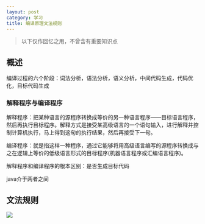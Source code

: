 ```yaml
---
layout: post
category: 学习
title: 编译原理文法规则
---
```


>以下仅作回忆之用，不曾含有重要知识点

## 概述
编译过程的六个阶段：词法分析，语法分析，语义分析，中间代码生成，代码优化，目标代码生成

### 解释程序与编译程序
解释程序：把某种语言的源程序转换成等价的另一种语言程序——目标语言程序，然后再执行目标程序。解释方式是接受某高级语言的一个语句输入，进行解释并控制计算机执行，马上得到这句的执行结果，然后再接受下一句。

编译程序：就是指这样一种程序，通过它能够将用高级语言编写的源程序转换成与之在逻辑上等价的低级语言形式的目标程序(机器语言程序或汇编语言程序)。

解释程序和编译程序的根本区别：是否生成目标代码

java介于两者之间

## 文法规则
![](https://i.imgur.com/topTxE6.png)
